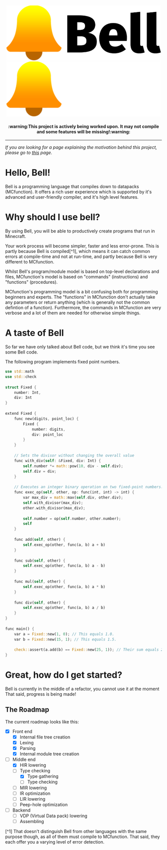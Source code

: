 <p align="center">
    <img src="assets/Bell logo + wordmark.svg#gh-light-mode-only" width="497" height="177">
    <img src="assets/Bell logo + wordmark (white).svg#gh-dark-mode-only" width="497" height="177">
</p>

<h4 align="center">
    :warning:This project is actively being worked upon. It may not compile and some features will be missing!:warning:
</h4>

---

*If you are looking for a page explaining the motivation behind this project, please go to [this](/WHY.md) page.*

# Hello, Bell!
Bell is a programming language that compiles down to datapacks (MCfunction).
It offers a rich user experience which is supported by it's advanced and user-friendly compiler, and it's high level features.

# Why should I use bell?
By using Bell, you will be able to productively create programs that run in Minecraft.

Your work process will become simpler, faster and less error-prone.
This is partly because Bell is compiled[^1], which means it can catch common errors at compile-time and not at run-time,
and partly because Bell is very different to MCfunction.

Whilst Bell's program/module model is based on top-level declarations and files,
MCfunction's model is based on "commands" (instructions) and "functions" (procedures).

MCfunction's programming model is a bit confusing both for programming beginners and experts.
The "functions" in MCfunction don't actually take any parameters or return anything (which is generally not the common defintion of a function).
Furthermore, the commands in MCfunction are very verbose and a lot of them are needed for otherwise simple things.

# A taste of Bell
So far we have only talked about Bell code, but we think it's time you see some Bell code.

The following program implements fixed point numbers.
```rust
use std::math
use std::check

struct Fixed {
    number: Int,
    div: Int
}

extend Fixed {
    func new(digits, point_loc) {
        Fixed {
            number: digits,
            div: point_loc
        }
    }

    // Sets the divisor without changing the overall value
    func with_div(self: &Fixed, div: Int) {
        self.number *= math::pow(10, div - self.div);
        self.div = div;
    }

    // Executes an integer binary operation on two fixed-point numbers.
    func exec_op(self, other, op: func(int, int) -> int) {
        var max_div = math::max(self.div, other.div);
        self.with_divisor(max_div);
        other.with_divisor(max_div);
        
        self.number = op(self.number, other.number);
        self
    }

    func add(self, other) {
        self.exec_op(other, func(a, b) a + b)
    }

    func sub(self, other) {
        self.exec_op(other, func(a, b) a - b)
    }

    func mul(self, other) {
        self.exec_op(other, func(a, b) a * b)
    }

    func div(self, other) {
        self.exec_op(other, func(a, b) a / b)
    }
}

func main() {
    var a = Fixed::new(1, 0); // This equals 1.0.
    var b = Fixed::new(15, 1); // This equals 1.5.

    check::assert(a.add(b) == Fixed::new(25, 1)); // Their sum equals 2.5.
}
```

# Great, how do I get started?
Bell is currently in the middle of a refactor, you cannot use it at the moment
That said, progress is being made!

## The Roadmap
The current roadmap looks like this:
- [x] Front end
  - [x] Internal file tree creation
  - [x] Lexing
  - [x] Parsing
  - [x] Internal module tree creation
- [ ] Middle end
  - [x] HIR lowering
  - [ ] Type checking
    - [x] Type gathering
    - [ ] Type checking
  - [ ] MIR lowering
  - [ ] IR optimization
  - [ ] LIR lowering
  - [ ] Peep-hole optimization
- [ ] Backend
  - [ ] VDP (Virtual Data pack) lowering
  - [ ] Assembling 

[^1] That doesn't distinguish Bell from other languages with the same purpose though, as all of them must compile to MCfunction.
That said, they each offer you a varying level of error detection.

